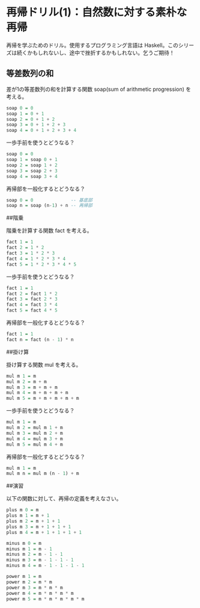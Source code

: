 # 再帰ドリル(1)：自然数に対する素朴な再帰

再帰を学ぶためのドリル。使用するプログラミング言語は Haskell。このシリーズは続くかもしれないし、途中で挫折するかもしれない。乞うご期待！

## 等差数列の和

差が1の等差数列の和を計算する関数 soap(sum of arithmetic progression) を考える。

```haskell
soap 0 = 0
soap 1 = 0 + 1
soap 2 = 0 + 1 + 2
soap 3 = 0 + 1 + 2 + 3
soap 4 = 0 + 1 + 2 + 3 + 4
```

一歩手前を使うとどうなる？

```haskell
soap 0 = 0
soap 1 = soap 0 + 1
soap 2 = soap 1 + 2
soap 3 = soap 2 + 3
soap 4 = soap 3 + 4
```

再帰部を一般化するとどうなる？

```haskell
soap 0 = 0              -- 基底部
soap n = soap (n-1) + n -- 再帰部
```

##階乗

階乗を計算する関数 fact を考える。

```haskell
fact 1 = 1
fact 2 = 1 * 2
fact 3 = 1 * 2 * 3
fact 4 = 1 * 2 * 3 * 4
fact 5 = 1 * 2 * 3 * 4 * 5
```

一歩手前を使うとどうなる？

```haskell
fact 1 = 1
fact 2 = fact 1 * 2
fact 3 = fact 2 * 3
fact 4 = fact 3 * 4
fact 5 = fact 4 * 5
```

再帰部を一般化するとどうなる？

```haskell
fact 1 = 1
fact n = fact (n - 1) * n
```

##掛け算

掛け算する関数 mul を考える。

```haskell
mul m 1 = m
mul m 2 = m + m
mul m 3 = m + m + m
mul m 4 = m + m + m + m
mul m 5 = m + m + m + m + m
```

一歩手前を使うとどうなる？

```haskell
mul m 1 = m
mul m 2 = mul m 1 + m
mul m 3 = mul m 2 + m
mul m 4 = mul m 3 + m
mul m 5 = mul m 4 + m
```

再帰部を一般化するとどうなる？

```haskell
mul m 1 = m
mul m n = mul m (n - 1) + m
```

##演習

以下の関数に対して、再帰の定義を考えなさい。

```haskell
plus m 0 = m
plus m 1 = m + 1
plus m 2 = m + 1 + 1
plus m 3 = m + 1 + 1 + 1
plus m 4 = m + 1 + 1 + 1 + 1
```

```haskell
minus m 0 = m
minus m 1 = m - 1
minus m 2 = m - 1 - 1
minus m 3 = m - 1 - 1 - 1
minus m 4 = m - 1 - 1 - 1 - 1
```

```haskell
power m 1 = m
power m 2 = m * m
power m 3 = m * m * m
power m 4 = m * m * m * m
power m 5 = m * m * m * m * m
```
